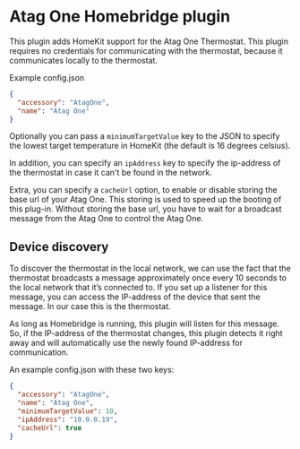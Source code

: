# Atag One Homebridge plugin

This plugin adds HomeKit support for the Atag One Thermostat. This plugin requires no credentials for communicating with
the thermostat, because it communicates locally to the thermostat.

Example config.json

```json
{
  "accessory": "AtagOne",
  "name": "Atag One"
}
```

Optionally you can pass a `minimumTargetValue` key to the JSON to specify the lowest target temperature in HomeKit
(the default is 16 degrees celsius).

In addition, you can specify an `ipAddress` key to specify the ip-address of the thermostat in case it can't be 
found in the network.

Extra, you can specify a `cacheUrl` option, to enable or disable storing the base url of your Atag One.
This storing is used to speed up the booting of this plug-in. Without storing the base url, you have to wait
for a broadcast message from the Atag One to control the Atag One.

## Device discovery
To discover the thermostat in the local network, we can use the fact that the thermostat broadcasts a message 
approximately once every 10 seconds to the local network that it’s connected to. 
If you set up a listener for this message, you can access the IP-address of the device that sent the message. 
In our case this is the thermostat.

As long as Homebridge is running, this plugin will listen for this message. 
So, if the IP-address of the thermostat changes, this plugin detects it right away and will automatically use the 
newly found IP-address for communication.

An example config.json with these two keys:
```json
{
  "accessory": "AtagOne",
  "name": "Atag One",
  "minimumTargetValue": 10,
  "ipAddress": "10.0.0.19",
  "cacheUrl": true
}
```
